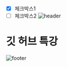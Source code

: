 - [x] 체크박스1
- [ ] 체크박스2
![header](https://capsule-render.vercel.app/api?section=header)
# 깃 허브 특강
![footer](https://capsule-render.vercel.app/api?section=footer)

